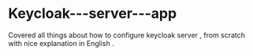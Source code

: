 # Keycloak---server---app
Covered all things about how to configure keycloak server , from scratch with nice explanation in English . 
